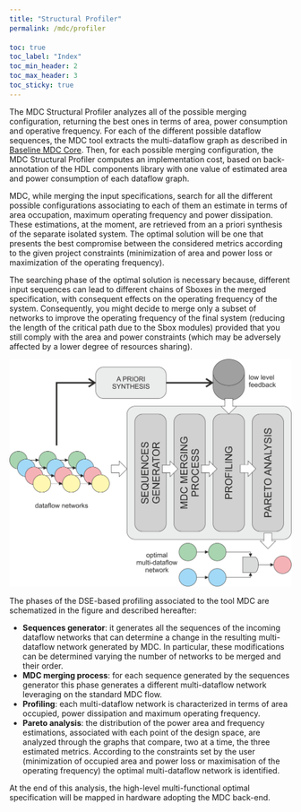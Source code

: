 ```yaml
---
title: "Structural Profiler"
permalink: /mdc/profiler

toc: true
toc_label: "Index"
toc_min_header: 2
toc_max_header: 3
toc_sticky: true
---
```


The MDC Structural Profiler analyzes all of the possible merging configuration, returning the best ones in terms of area, power consumption  and operative frequency. For each of the different possible dataflow sequences, the MDC tool extracts the multi-dataflow graph as described in [Baseline MDC Core](/mdc/baseline). Then, for each possible merging configuration, the MDC Structural Profiler computes an implementation cost, based on back-annotation of  the HDL components library with one value of estimated area and power consumption of each dataflow graph.

MDC, while merging the input specifications, search for all the different possible configurations associating to each of them an estimate in terms of area occupation, maximum operating frequency and power dissipation. These estimations, at the moment, are retrieved from an a priori synthesis of the separate isolated system. The optimal solution will be one that presents the best compromise between the considered metrics according to the given project constraints (minimization of area and power loss or maximization of the operating frequency).

The searching phase of the optimal solution is necessary because, different input sequences can lead to different chains of Sboxes in the merged specification, with consequent effects on the operating frequency of the system. Consequently, you might decide to merge only a subset of networks to improve the operating frequency of the final system (reducing the length of the critical path due to the Sbox modules) provided that you still comply with the area and power constraints (which may be adversely affected by a lower degree of resources sharing).

![Profiling](/assets/images/mdc/profiling.png)

The phases of the DSE-based profiling associated to the tool MDC are schematized in the figure and described hereafter:

* **Sequences generator**: it generates all the sequences of the incoming dataflow networks that can determine a change in the resulting multi-dataflow network generated by MDC. In particular, these modifications can be determined varying the number of networks to be merged and their order.
* **MDC merging process**: for each sequence generated by the sequences generator this phase generates a different multi-dataflow network leveraging on the standard MDC flow.
* **Profiling**: each multi-dataflow network is characterized in terms of area occupied, power dissipation and maximum operating frequency.
* **Pareto analysis**: the distribution of the power area and frequency estimations, associated with each point of the design space, are analyzed through the graphs that compare, two at a time, the three estimated metrics. According to the constraints set by the user (minimization of occupied area and power loss or maximisation of the operating frequency) the optimal multi-dataflow network is identified.

At the end of this analysis, the high-level multi-functional optimal specification will be mapped in hardware adopting the MDC back-end.

